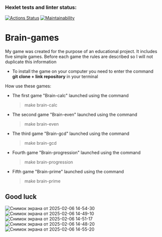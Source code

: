 ### Hexlet tests and linter status:
[![Actions Status](https://github.com/qcwaaap/frontend-project-44/actions/workflows/hexlet-check.yml/badge.svg)](https://github.com/qcwaaap/frontend-project-44/actions)
[![Maintainability](https://api.codeclimate.com/v1/badges/9cafbd02e6c86791563a/maintainability)](https://codeclimate.com/github/qcwaaap/frontend-project-44/maintainability)
# Brain-games

My game was created for the purpose of an educational project. It includes five simple games. Before each game the rules are described so I will not duplicate this information
- To install the game on your computer you need to enter the command **git clone + link repository** in your terminal 

How use these games:

- The first game "Brain-calc" launched using the command
	>make brain-calc

- The second game "Brain-even" launched using the command
	> make brain-even

- The third game "Brain-gcd" launched using the command
	>make brain-gcd

- Fourth game "Brain-progression" launched using the command
	>make brain-progression

- Fifth game "Brain-prime" launched using the command
	>make brain-prime


## Good luck
![Снимок экрана от 2025-02-06 14-54-30](https://github.com/user-attachments/assets/d6d25e1d-bd95-4867-8b98-336e3a388f85)
![Снимок экрана от 2025-02-06 14-49-10](https://github.com/user-attachments/assets/0740707a-3c78-4dab-b175-268ef4530508)
![Снимок экрана от 2025-02-06 14-51-17](https://github.com/user-attachments/assets/c4c80dc9-0384-49fd-83f8-f1cfcab5f633)
![Снимок экрана от 2025-02-06 14-48-20](https://github.com/user-attachments/assets/b4594efc-ea73-484e-b0b9-26954778355f)
![Снимок экрана от 2025-02-06 14-55-20](https://github.com/user-attachments/assets/a1c502ae-c965-4d51-8ad0-fbf5cffa9342)
